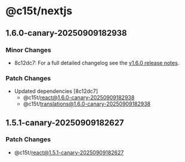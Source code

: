 # @c15t/nextjs

## 1.6.0-canary-20250909182938

### Minor Changes

- 8c12dc7: For a full detailed changelog see the [v1.6.0 release notes](https://c15t.com/changelog/2025-09-08-v1.6.0).

### Patch Changes

- Updated dependencies [8c12dc7]
  - @c15t/react@1.6.0-canary-20250909182938
  - @c15t/translations@1.6.0-canary-20250909182938

## 1.5.1-canary-20250909182627

### Patch Changes

- @c15t/react@1.5.1-canary-20250909182627
